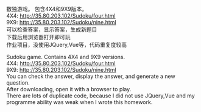 数独游戏。
    包含4X4和9X9版本。  
    4X4: http://35.80.203.102/Sudoku/four.html  
    9X9: http://35.80.203.102/Sudoku/nine.html  
    可以检查答案，显示答案，生成新题目  
    下载后用浏览器打开即可玩  
    作业项目，没使用JQuery,Vue等，代码重复度较高  

Sudoku game.
    Contains 4X4 and 9X9 versions.  
    4X4: http://35.80.203.102/Sudoku/four.html  
    9X9: http://35.80.203.102/Sudoku/nine.html  
    You can check the answer, display the answer, and generate a new question.  
    After downloading, open it with a browser to play.  
    There are lots of duplicate code, because I did not use JQuery,Vue and my programme ability was weak when I wrote this homework.  
